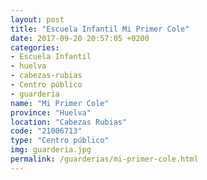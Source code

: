 ```yaml
---
layout: post
title: "Escuela Infantil Mi Primer Cole"
date: 2017-09-20 20:57:05 +0200
categories:
- Escuela Infantil
- huelva
- cabezas-rubias
- Centro público
- guarderia
name: "Mi Primer Cole"
province: "Huelva"
location: "Cabezas Rubias"
code: "21006713"
type: "Centro público"
img: guarderia.jpg
permalink: /guarderias/mi-primer-cole.html
---
```

